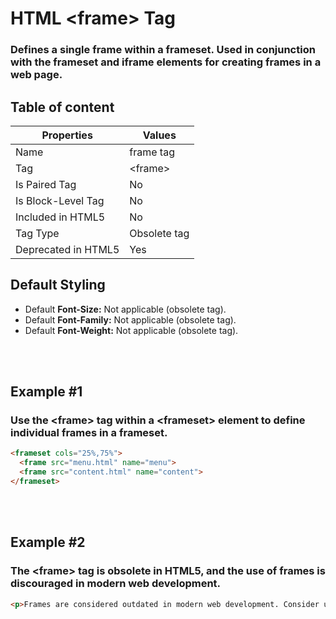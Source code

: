# HTML &lt;frame&gt; Tag

### Defines a single frame within a frameset. Used in conjunction with the frameset and iframe elements for creating frames in a web page.



## Table of content


| Properties            | Values                                                               |
|---------------------|----------------------------------------------------------------------|
| Name                | frame tag                                                |
| Tag                 | &lt;frame&gt;                                            |
| Is Paired Tag       | No                                                  |
| Is Block-Level Tag  | No                                |
| Included in HTML5   | No     |
| Tag Type            | Obsolete tag     |
| Deprecated in HTML5 | Yes     |


## Default Styling


-	Default **Font-Size:** Not applicable (obsolete tag).
-	Default **Font-Family:** Not applicable (obsolete tag).
-	Default **Font-Weight:** Not applicable (obsolete tag).


<br>
<br>

## Example #1
### Use the &lt;frame&gt; tag within a &lt;frameset&gt; element to define individual frames in a frameset.
```html
<frameset cols="25%,75%">
  <frame src="menu.html" name="menu">
  <frame src="content.html" name="content">
</frameset>
``` 
<br>
<br>

## Example #2
### The &lt;frame&gt; tag is obsolete in HTML5, and the use of frames is discouraged in modern web development.
```html
<p>Frames are considered outdated in modern web development. Consider using alternative techniques such as CSS for layout.</p>
``` 
<br>
<br>

